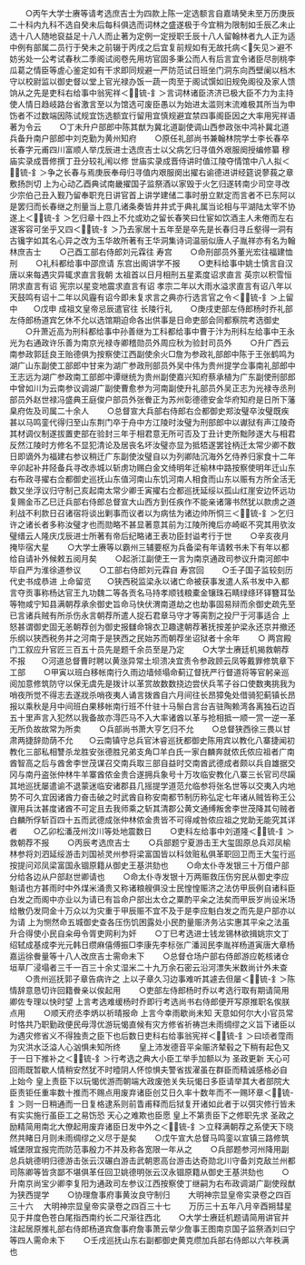 <!-- { "loadSidebar": true } -->
　　○丙午大学士赓等请考选庶吉士为四款上陈一定选额言自嘉靖癸未至万历庚辰二十科内九科不选自癸未后每科俱选而词林之盛遂极于今宜稍为限制如壬辰乙未止选十八人随地裒益足十八人而止著为定例一定授职壬辰十八人留翰林者九人正为适中例有部属二员行于癸未之前辍于丙戌之后宜复前规如有无故托病＜矢见＞避不妨劣处一公考试春秋二季阁试阅卷先用坊官固多秉公而人有后言宜令诸臣尽剖桃李瓜葛之情臣等虗心鉴定如有干求即同规避一严防范试日班坐门洞东向西壁阑以档木守以校尉监以御史督以堂上官光禄办饭一蔬一肉至于阁试馔如旧规免阁役及家人馈饷从之先是吏科右给事中翁宪祥＜锍-釒＞言词林诸臣济济已极大臣不力为主持使人情日趋岐路台省激言至以为馆选可废臣愚以为始进太滥则末流难极其所当为申饬者不过数端因陈试规宜饬选额宜行留用宜慎规避宜禁四事阁臣因之大率用宪祥语著为令云
　　○丁未升户部郎中陈其猷为冀北道副使调山西参政张中鸿补冀北道兵备升南户部郎中刘克勤为黄州知府
　　○原任礼部尚书兼翰林院学士李长春卒长春字元甫四川富顺人举戊辰进士选庶吉士以父病乞归寻值外艰服阕授编修纂  穆庙实录成晋修撰丁丑分较礼闱以修  世庙实录成晋侍讲时值江陵夺情馆中八人拟＜锍-釒＞争之长春与焉庚辰奉母归寻值内艰服阕出擢右谕德进讲经筵说蓼莪之章敷扬剀切  上为心动乙酉典试南畿擢国子监祭酒以家毁于火乞归遂转南少司空寻改少宗伯己丑入觐乃留奉职充日讲官首上讲学建储二事时册立默定而言者不已东阿以是罢归而长春继之剂量当上意几诸条奏皆井井式于典礼属当论相与平湖陆太宰不协遂上＜锍-釒＞乞归章十四上不允或劝之留长春笑曰仕宦如饮酒主人未倦而左右遂客容可坐乎又四＜锍-釒＞乃去家居十五年至是卒先是长春归寻丘壑得一洞有古镵字如其名心异之改为玉华故所著有王华洞集诗词温丽似唐人子胤祥亦有名为翰林庶吉士
　　○己酉工部右侍郎刘元霖往  寿宫
　　○命刑部员外董光宏往福建恤刑
　　○礼科都给事中邵庶请  东宫出阁讲学不报
　　○吏科给事中姚士慎言自汉唐以来每遇灾异辄求直言我朝  太祖首以日月相刑五星紊度诏求直言  英宗以积雪恒阴求直言有诏  宪宗以星变地震求直言有诏  孝宗二年以大雨水溢求直言有诏八年以天鼓鸣有诏十二年以风霾有诏今即未复求言之典亦行选言官之令＜锍-釒＞上留中　　○戊申  成祖文皇帝忌辰遣官往  长陵行礼
　　○庚戌吏部左侍郎杨时乔礼部左侍郎杨道宾乞休不允以选馆期迫命各出供事是日命吏部会同都察院考选御史
　　○升萧近高为刑科都给事中孙善继为工科都给事中曹于汴为刑科左给事中王永光为右通政许乐善为南京光禄寺卿稽勋员外周应秋为验封司员外
　　○升广西云南参政郭廷良王贻德俱为按察使江西副使余火□詹为参政礼部郎中陈于王张鹤鸣为湖广山东副使工部郎中甘来为湖广参政刑部员外吴中伟为贵州提学佥事南礼部郎中王志远为湖广参政南工部郎中谭继统为贵州副使嘉兴知府蔡承植为广东副使刑部郎中曾如川为云南参议调湖广副使曹愈参为河南副使升礼部员外吴正志为光禄寺丞刑部员外赵世禄冯盛典王庭俊户部员外张餋正为苏州彰德德安金华府知府是日所下藩臬府佐及司属二十余人
　　○总督宣大兵部右侍郎右佥都御史郑汝璧卒汝璧既疾甚以马鸣銮代得归至山东荆门卒于舟中方江陵时汝璧为刑部郎中以谳狱有声江陵奇其材调仪制遂拔置吏部在验封三年于相君意无所可否及丁丑计吏所黜陟遂大与相君反然江陵时方修名不显犯清论及居丧名坏汝璧亦显为抵牾遂罢铨柄迁太常少卿不数日即谪外为福建右参议稍迁广东副使汝璧自以为列卿陆沉海外乞侍养归家食十二年辛卯起补井陉备兵寻改赤城以斩虏功赐白金文绮明年迁榆林中路按察使明年迁山东右布政寻擢右佥都御史巡抚山东值河南山东饥河南人相食而山东以赈有方所全活无数又坐浮议归守制己亥起南太常少卿壬寅擢右佥都巡抚延绥以孤山红崖安边怀远功复赐金币乙巳迁兵部右侍郎总督宣大山西方到任疾作不能亲诸簿书然犹以款虏之道利战不利款日召诸宿将谈出剿事而议者以为病怯为诸边帅所恫三＜锍-釒＞乞归许之诸长者多称汝璧才也而勋略不甚显著意其前为江陵所掩后亦崎岖不究其用欤汝璧缙云人隆庆戊辰进士所著有帝后纪略诸王表功臣封谥考行于世
　　○辛亥夜月掩毕宿大星
　　○大学士赓等以霸州三辅要枢为兵备梁有年请敕书未下有年以都给自请补外候敕五阅月矣
　　○起浙江副使王一言为南京通政司参议升南河郎中毕自严为淮徐道参议
　　○工部右侍郎刘元霖自  寿宫回
　　○壬子国子监较刻历代史书成恭进  上命留览　　○狭西税监梁永以诸亡命被获事发遣人系书发中入都言夺贡事称杨达官王九功魏二等各贡名马持孝顺钱粮橐金镶珠石睛绿绦环铎簪耳坠等物咸宁知县满朝荐承余御史旨命马快伏渭南道劫之也劫事固易辩而余御史疏先至已言诸兵贼有所杀伤永言朝荐所遣人捉石君章马守才等脔割之投尸于河事适合  上怒甚谓御史固无恙朝荐创为御史报讎命锦衣卫趣逮朝荐著抚按差护梁永还京并撤还乐纲以狭西税务并之河南于是狭西之民始苏而朝荐坐诏狱者十余年
　　○  两宫殿门工叙应升官匠三百五十员先是题千余员至是乃定
　　○大学士赓廷机揭救朝荐不报　　○河道总督曹时聘以黄涨异常土坝溃决宜责令参政顾云凤等戴罪修筑章下工部
　　○甲寅以班白移帐南行久雨边墙倾塌命蓟辽督抚严行督道将等官躬亲巡阅加意修筑防守以保无虞先是拨计以革赏故数数挠边尝伏兵苇子谷口使数夷挑我为哨夜所觉不得志去遂戕杀哨夜夷人诵言拨酋自六月间往长昂獐兔处借骑犯蓟镇长昂报以乘秋是月中间班白果移帐南行班不什驻十马鬃白言台吉驻陶赖湾各离独石边百五十里声言入犯然以我备故亦淂匹马不入大率诸酋以革与抢相抵一顺一赏一逆一革无所负故故常为所卖
　　○兵部尚书萧大亨乞归不允
　　○总督狭西徐三畏以甘肃两捷辞勋荫不允　　○云南镇守总兵官沐睿巡抚都御史陈用宾以教化八寨捷闻初教化三部私相讐杀龙胜安张德胜兄弟支角□羊白氏一家白麟奔就侬氏侬应祖者广南酋智高之后与酋舍李世茂谋召交南兵取三部自益时交南酋武德成者颇以兵自雄据交冈与南丹盗张仲林牛羊寨酋侬金贵合遂拥兵象号十万攻临安教化八寨三长官司尽躏其地巡抚屡遣谕不退蒙迷临安诸郡县几摇提学道范允临参将张名世等以交夷入内地势不可久宜因诸酋力奋击破之时武酋自称安南都节制历称弘定七年诸从贼皆称王公骤用兵汰甚度诸酋不可定且去我师乘之斩其清郡公黄文通缚叛舍李世茂降其句贼者白麟所俘斩百四十五而武德成张仲林侬金贵皆不可得咸咎侬应祖之党助无能究其详者　　○乙卯松潘茂州汶川等处地震数日
　　○吏科左给事中刘道隆＜锍-釒＞救朝荐不报
　　○丙辰考选庶吉士
　　○兵部题宁夏游击王大玺固原总兵邓凤榆林参将刘泗延绥游击刘国祯灵州参将梁富国皆以科敛赃私俱革职回卫而王大玺行巡按提问邓凤梁富国永锢原籍从御史王基洪劾也
　　○命太仆寺发银三十万借户部分给各边从户部赵世卿请也
　　○命太仆寺发银十万两赈救压伤穷民从御史李应魁请也方甚雨时中外煤米涌贵又称诸粮艘俱没士民惶惶赈济之法仿甲辰例自诸科臣白发之而阁中亦业以为请已有旨命户部出太仓之粟酌平籴之法矣而甲辰岁尚设米场给散仍发冏金十万众以为灾重于甲辰赈不宜不及于是李应魁白发之而先是户部亦以为请  上为恻然命五城御史查各压伤饥困露处小民酌量赈济务沾实惠其平籴之法虽升合得使小民自籴毋令胥吏网利为奸
　　○丁巳考选进士钱龙锡林欲揖姚宗文丁绍轼成基成李光元韩日缵麻僖傅振□李康先李标张广潘润民李胤祥杨道寅唐大章杨嘉运徐餋量等十八人改庶吉士需命未下
　　○总督仓场户部右侍郎游应乾核诸仓垣草厂浸塌者三千一百三十余丈湿米二十九万余石密云沿河漂失米数尚计外未查
　　○贵州巡抚郭子章告病许之  上以子章久习边事难听其遽去但屡＜锍-釒＞陈情辞意恳切许回籍餋亲以俟起用
　　○吏部左侍郎杨时乔以考选行取有期请简用卿佐专理以快时望  上言考选难缓杨时乔即行考选尚书右侍郎便开写原推职名俟朕点用
　　○顺天府丞李炳以祈晴报命  上言今幸雨歇尚未知  天意如何尔大小官员常时恪共乃职勤政便民毋淂优游玩愒直候有灾方修省祈祷岂未雨绸缪之义旨下诸臣以为遇灾修省义不得独责之臣下也后数日吏科右给事翁宪祥＜锍-釒＞曰顷者霪雨为灾洪水泛溢人心汹惧未知所终
　　皇上沛发德音平籴赈济辇毂之下稍有起色又于一日下推补之＜锍-釒＞行考选之典大小臣工举手加额以为  圣政更新  天心可回雨既暂歇人情稍安然犹不时曀阴人怀惊惧夫警省拔濯虽在群臣而精诚感格必自  上始今  皇上责臣下以玩愒优游而朝端大政废弛关失玩愒日多臣请举其大者部院大臣责钜任重率数十推而不赐点用废弃诸臣创艾日久率十数年而不一赐环章＜锍-釒＞则一日稍通而一日复格逮系则前眚甫释而后狱复开诸如此者于以弭灾修行皆未有实实施行虽臣工之易饬恐  天心之难欺也臣愿  皇上不第责臣下之修职先求  圣政之励精简用南北大僚起用废弃诸臣日发中外之＜锍-釒＞立释满朝荐之系使天下晓然共睹日月则未雨绸缪之义尽于是矣
　　○戊午宣大总督马鸣銮以宣镇三路修筑城堡限宜报完而防范事殷力不并及称各宽限一年从之
　　○兵部题参河州降用副总兵姚德明归德游击张云汉碾白游击武朝恩高台游击达奇勋北川守备刘克敌兰州都司陈卿等皆贪鄙不堪俱革任回卫姚德明张云汉永锢原籍从御史王基洪劾也
　　○升南京尚宝少卿李复阳为通政司左参议江西按察使丁继嗣为右布政调湖广副使叚猷为狭西提学
　　○协理詹事府事黄汝良守制归
　　大明神宗显皇帝实录卷之四百三十六
　大明神宗显皇帝实录卷之四百三十七
　　万历三十五年八月辛酉朔彗星见于井度色苍白尾指西南约长二尺渐往西北
　　○大学士赓廷机题请简用讲官并注起居原推礼部右侍郎杨道宾詹事府詹事萧云举少詹事王图南京国子监祭酒刘曰宁等四人需命未下
　　○壬戌巡抚山东右副都御史黄克缵加兵部右侍郎以六年秩满也
